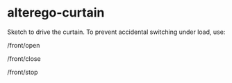 # alterego-curtain

Sketch to drive the curtain.
To prevent accidental switching under load, use:

/front/open

/front/close

/front/stop
